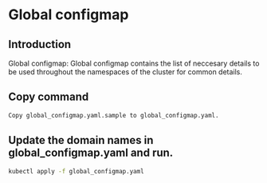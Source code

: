 
# Global configmap

## Introduction
Global configmap: Global configmap contains the list of neccesary details to be used throughout the namespaces of the cluster for common details.

## Copy command
```sh
Copy global_configmap.yaml.sample to global_configmap.yaml.
```

## Update the domain names in global_configmap.yaml and run.

```sh
kubectl apply -f global_configmap.yaml
```
